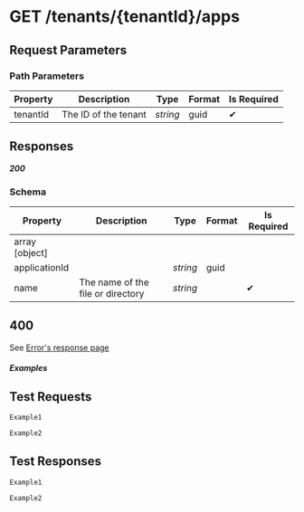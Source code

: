 # **GET**   /tenants/{tenantId}/apps

## __Request Parameters__

### Path Parameters
  
   | Property | Description          | Type     | Format | Is Required |
   | -------- | -------------------- | -------- | ------ | ----------- |
   | tenantId | The ID of the tenant | _string_ | guid   | ✔           |

## __Responses__

___200___

### Schema

| Property       | Description                       | Type     | Format | Is Required |
| -------------- | --------------------------------- | -------- | ------ | ----------- |
| array [object] |                                   |          |        |             |
| applicationId  |                                   | _string_ | guid   |             |
| name           | The name of the file or directory | _string_ |        | ✔           |

## 400

See [Error's response page](errors.md)

##### Examples

## __Test Requests__

```cURL tab= 
Example1
```

```C# tab=
Example2
```

## __Test Responses__

```cURL tab= 
Example1
```

```C# tab=
Example2
```
